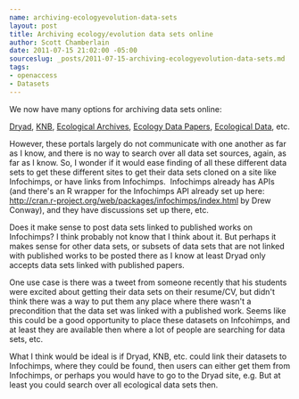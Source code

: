```yaml
--- 
name: archiving-ecologyevolution-data-sets
layout: post
title: Archiving ecology/evolution data sets online
author: Scott Chamberlain
date: 2011-07-15 21:02:00 -05:00
sourceslug: _posts/2011-07-15-archiving-ecologyevolution-data-sets.md
tags: 
- openaccess
- Datasets
---
```


  
We now have many options for archiving data sets online:  
  
[Dryad](http://datadryad.org/), [KNB](http://knb.ecoinformatics.org/index.jsp), [Ecological Archives](http://www.esapubs.org/archive/), [Ecology Data Papers](http://www.esapubs.org/archive/archive_D.htm), [Ecological Data](http://ecologicaldata.org/), etc.  
  
However, these portals largely do not communicate with one another as far as I know, and there is no way to search over all data set sources, again, as far as I know. So, I wonder if it would ease finding of all these different data sets to get these different sites to get their data sets cloned on a site like Infochimps, or have links from Infochimps.  Infochimps already has APIs (and there's an R wrapper for the Infochimps API already set up here: http://cran.r-project.org/web/packages/infochimps/index.html by Drew Conway), and they have discussions set up there, etc.  
  
Does it make sense to post data sets linked to published works on Infochimps? I think probably not know that I think about it. But perhaps it makes sense for other data sets, or subsets of data sets that are not linked with published works to be posted there as I know at least Dryad only accepts data sets linked with published papers.  
  
One use case is there was a tweet from someone recently that his students were excited about getting their data sets on their resume/CV, but didn't think there was a way to put them any place where there wasn't a precondition that the data set was linked with a published work. Seems like this could be a good opportunity to place these datasets on Infcohimps, and at least they are available then where a lot of people are searching for data sets, etc.  
  
What I think would be ideal is if Dryad, KNB, etc. could link their datasets to Infochimps, where they could be found, then users can either get them from Infochimps, or perhaps you would have to go to the Dryad site, e.g. But at least you could search over all ecological data sets then.
